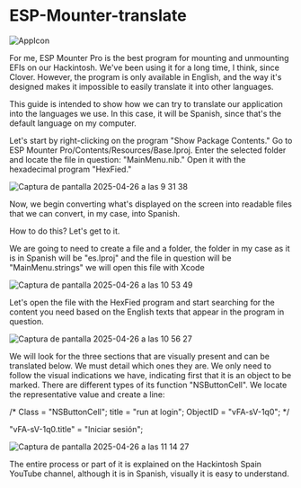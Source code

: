 # ESP-Mounter-translate

![AppIcon](https://github.com/user-attachments/assets/6f47e620-4947-431b-8dc4-f4432b8a7b83)


For me, ESP Mounter Pro is the best program for mounting and unmounting EFIs on our Hackintosh. We've been using it for a long time, I think, since Clover. However, the program is only available in English, and the way it's designed makes it impossible to easily translate it into other languages.

This guide is intended to show how we can try to translate our application into the languages ​​we use. In this case, it will be Spanish, since that's the default language on my computer.


Let's start by right-clicking on the program "Show Package Contents." Go to ESP Mounter Pro/Contents/Resources/Base.Iproj. Enter the selected folder and locate the file in question: "MainMenu.nib." Open it with the hexadecimal program "HexFied."

![Captura de pantalla 2025-04-26 a las 9 31 38](https://github.com/user-attachments/assets/17bd2022-cb76-4d5a-a2e6-33c00dcfd032)


Now, we begin converting what's displayed on the screen into readable files that we can convert, in my case, into Spanish.

How to do this? Let's get to it.

We are going to need to create a file and a folder, the folder in my case as it is in Spanish will be "es.lproj" and the file in question will be "MainMenu.strings" we will open this file with Xcode

![Captura de pantalla 2025-04-26 a las 10 53 49](https://github.com/user-attachments/assets/f4d07d29-3f62-4ef3-9267-0f66f644d26c)


Let's open the file with the HexFied program and start searching for the content you need based on the English texts that appear in the program in question.

![Captura de pantalla 2025-04-26 a las 10 56 27](https://github.com/user-attachments/assets/7caadd36-2331-42ef-a000-509817b57670)


We will look for the three sections that are visually present and can be translated below. We must detail which ones they are. We only need to follow the visual indications we have, indicating first that it is an object to be marked. There are different types of its function "NSButtonCell". We locate the representative value and create a line:

/* Class = "NSButtonCell"; title = "run at login"; ObjectID = "vFA-sV-1q0"; */

"vFA-sV-1q0.title" = "Iniciar sesión";



![Captura de pantalla 2025-04-26 a las 11 14 27](https://github.com/user-attachments/assets/6bd0df7d-e3f6-46aa-aa80-01fbeca401c1)


The entire process or part of it is explained on the Hackintosh Spain YouTube channel, although it is in Spanish, visually it is easy to understand.










